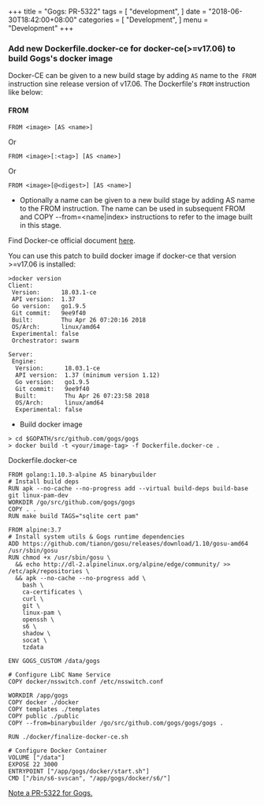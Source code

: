 
+++
title = "Gogs: PR-5322"
tags = [
    "development",
]
date = "2018-06-30T18:42:00+08:00"
categories = [
    "Development",
]
menu = "Development"
+++
### Add new Dockerfile.docker-ce for docker-ce(>=v17.06) to build Gogs's docker image

Docker-CE can be given to a new build stage by adding `AS` name to the` FROM` instruction sine release version of v17.06. The Dockerfile's `FROM` instruction like below:
#### FROM
```
FROM <image> [AS <name>]
```
Or
```
FROM <image>[:<tag>] [AS <name>]
```
Or
```
FROM <image>[@<digest>] [AS <name>]
```
* Optionally a name can be given to a new build stage by adding AS name to the FROM instruction. The name can be used in subsequent FROM and COPY --from=<name|index> instructions to refer to the image built in this stage.

Find Docker-ce official document [here](https://docs.docker.com/v17.06/engine/reference/builder/#from 'Docker official Document').

<!--more-->

You can use this patch to build docker image if  docker-ce that version >=v17.06 is installed:

```
>docker version
Client:
 Version:      18.03.1-ce
 API version:  1.37
 Go version:   go1.9.5
 Git commit:   9ee9f40
 Built:        Thu Apr 26 07:20:16 2018
 OS/Arch:      linux/amd64
 Experimental: false
 Orchestrator: swarm

Server:
 Engine:
  Version:      18.03.1-ce
  API version:  1.37 (minimum version 1.12)
  Go version:   go1.9.5
  Git commit:   9ee9f40
  Built:        Thu Apr 26 07:23:58 2018
  OS/Arch:      linux/amd64
  Experimental: false
```

* Build docker image  

```
> cd $GOPATH/src/github.com/gogs/gogs
> docker build -t <your/image-tag> -f Dockerfile.docker-ce .
```

Dockerfile.docker-ce  

```
FROM golang:1.10.3-alpine AS binarybuilder
# Install build deps
RUN apk --no-cache --no-progress add --virtual build-deps build-base git linux-pam-dev
WORKDIR /go/src/github.com/gogs/gogs
COPY . .
RUN make build TAGS="sqlite cert pam"

FROM alpine:3.7
# Install system utils & Gogs runtime dependencies
ADD https://github.com/tianon/gosu/releases/download/1.10/gosu-amd64 /usr/sbin/gosu
RUN chmod +x /usr/sbin/gosu \
  && echo http://dl-2.alpinelinux.org/alpine/edge/community/ >> /etc/apk/repositories \
  && apk --no-cache --no-progress add \
    bash \
    ca-certificates \
    curl \
    git \
    linux-pam \
    openssh \
    s6 \
    shadow \
    socat \
    tzdata

ENV GOGS_CUSTOM /data/gogs

# Configure LibC Name Service
COPY docker/nsswitch.conf /etc/nsswitch.conf

WORKDIR /app/gogs
COPY docker ./docker
COPY templates ./templates
COPY public ./public
COPY --from=binarybuilder /go/src/github.com/gogs/gogs/gogs .

RUN ./docker/finalize-docker-ce.sh

# Configure Docker Container
VOLUME ["/data"]
EXPOSE 22 3000
ENTRYPOINT ["/app/gogs/docker/start.sh"]
CMD ["/bin/s6-svscan", "/app/gogs/docker/s6/"]
```

[Note a PR-5322 for Gogs.](https://github.com/gogs/gogs/pull/5322 'Gogs PR-5322')
